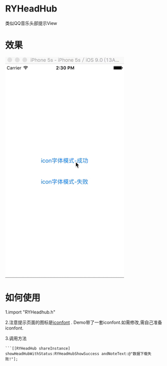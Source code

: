 # RYHeadHub
类似QQ音乐头部提示View

# 效果
![RYHeadHub](https://github.com/Resory/Images/blob/master/RYHeadHub.gif)

# 如何使用

1.import "RYHeadhub.h" <br>

2.注意提示页面的图标是[iconfont](http://ued.taobao.org/blog/2013/09/icon-font-in-ios/ "关于iconfont") . Demo带了一套iconfont.如需修改,需自己准备iconfont.<br>
  
3.调用方法<br>
  ```[[RYHeadHub shareInstance] showHeadHubWithStatus:RYHeadHubShowSuccess andNoteText:@"数据刷新成功!"];<br>
  ```[[RYHeadHub shareInstance] showHeadHubWithStatus:RYHeadHubShowSuccess andNoteText:@"数据下载失败!"];
